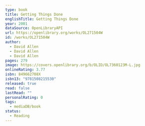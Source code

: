 ```yaml
---
type: book
title: Getting Things Done
englishTitle: Getting Things Done
year: 2001
dataSource: OpenLibraryAPI
url: https://openlibrary.org/works/OL271504W
id: /works/OL271504W
author:
  - David Allen
  - David Allen
  - David Allen
pages: 279
image: https://covers.openlibrary.org/b/OLID/OL7360123M-L.jpg
onlineRating: 3.77
isbn: 849662708X
isbn13: "9781508215530"
released: true
read: false
lastRead: ""
personalRating: 0
tags:
  - mediaDB/book
status:
  - Reading
---
```

